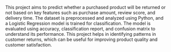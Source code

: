 This project aims to predict whether a purchased product will be returned or not based on key features such as purchase amount, review score, and delivery time. The dataset is preprocessed and analyzed using Python, and a Logistic Regression model is trained for classification. The model is evaluated using accuracy, classification report, and confusion matrix to understand its performance. This project helps in identifying patterns in customer returns, which can be useful for improving product quality and customer satisfaction.

